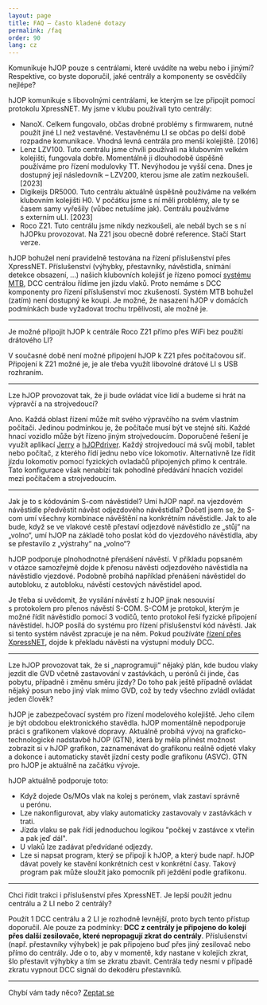 ```yaml
---
layout: page
title: FAQ – často kladené dotazy
permalink: /faq
order: 90
lang: cz
---
```


<div class="faq-question">
<p>Komunikuje hJOP pouze s centrálami, které uvádíte na webu nebo i jinými?
Respektive, co byste doporučil, jaké centrály a komponenty se osvědčily nejlépe?</p>
</div>

<div class="faq-answer">
<p>hJOP komunikuje s libovolnými centrálami, ke kterým se lze připojit pomocí
protokolu XpressNET. My jsme v klubu používali tyto centrály:</p>

<ul>
<li>NanoX. Celkem fungovalo, občas drobné problémy s firmwarem, nutné použít
jiné LI než vestavěné. Vestavěnému LI se občas po delší době rozpadne komunikace.
Vhodná levná centrála pro menší kolejiště. [2016]</li>
<li>Lenz LZV100. Tuto centrálu jsme chvíli používali na klubovním velkém kolejišti,
fungovala dobře. Momentálně ji dlouhodobě úspěšně používáme pro řízení modulovky TT.
Nevýhodou je vyšší cena. Dnes je dostupný její následovník – LZV200, kterou jsme
ale zatím nezkoušeli.[2023]</li>
<li>Digikeijs DR5000. Tuto centrálu aktuálně úspěšně používáme na velkém klubovním
kolejišti H0. V počátku jsme s ní měli problémy, ale ty se časem samy vyřešily
(vůbec netušíme jak). Centrálu používáme s externím uLI. [2023]</li>
<li>Roco Z21. Tuto centrálu jsme nikdy nezkoušeli, ale nebál bych se s ní
hJOPku provozovat. Na Z21 jsou obecně dobré reference. Stačí Start verze.</li>
</ul>

<p>hJOP bohužel není pravidelně testována na řízení příslušenství přes XpressNET.
Příslušenství (výhybky, přestavníky, návěstidla, snímání detekce obsazení, ...)
našich klubovních kolejišť je řízeno pomocí <a href="https://mtb.kmz-brno.cz/">systému
MTB</a>, DCC centrálou řídíme jen jízdu vlaků.
Proto nemáme s DCC komponenty pro řízení příslušenství moc zkušeností.
Systém MTB bohužel (zatím) není dostupný ke koupi. Je možné, že nasazení hJOP
v domácích podmínkách bude vyžadovat trochu trpělivosti, ale možné je.</p>
</div>

<hr />
<div class="faq-question"><p>Je možné připojit hJOP k centrále Roco Z21 přímo
přes WiFi bez použití drátového LI?</p></div>

<div class="faq-answer"><p>
V současné době není možné připojení hJOP k Z21 přes počítačovou síť.
Připojení k Z21 možné je, je ale třeba využít libovolné drátové LI s USB rozhraním.
</p></div>

<hr />

<div class="faq-question"><p>Lze hJOP provozovat tak, že ji bude ovládat více
lidí a budeme si hrát na výpravčí a na strojvedoucí?</p></div>

<div class="faq-answer"><p>Ano. Každá oblast řízení může mít svého výpravčího na
svém vlastním počítači.  Jedinou podmínkou je, že počítače musí být ve stejné
síti.  Každé hnací vozidlo může být řízeno jiným strojvedoucím. Doporučené
řešení je využít aplikací <a href="/Jerry">Jerry</a> a <a
href="/hJOPdriver">hJOPdriver</a>. Každý strojvedoucí má svůj mobil, tablet
nebo počítač, z kterého řídí jednu nebo více lokomotiv. Alternativně lze řídit
jízdu lokomotiv pomocí fyzických ovladačů připojených přímo k centrále. Tato
konfigurace však nenabízí tak pohodlné předávání hnacích vozidel mezi počítačem
a strojvedoucím.</p></div>

<hr />

<div class="faq-question"><p>Jak je to s kódováním S-com návěstidel?
Umí hJOP např. na vjezdovém návěstidle předvěstit návěst odjezdového návěstidla?
Dočetl jsem se, že S-com umí všechny kombinace návěštění na konkrétním návěstidle.
Jak to ale bude, když se ve vlakové cestě přestaví odjezdové návěstidlo ze
„stůj“ na „volno“, umí hJOP na základě toho poslat kód do vjezdového návěstidla,
aby se přestavilo z „výstrahy“ na „volno“?</p></div>

<div class="faq-answer">
<p>hJOP podporuje plnohodnotné přenášení návěstí. V příkladu
popsaném v otázce samozřejmě dojde k přenosu návěsti odjezdového návěstidla
na návěstidlo vjezdové. Podobně probíhá například přenášení návěstidel do autobloku,
z autobloku, návěstí cestových návěstidel apod.</p>

<p>Je třeba si uvědomit, že vysílání návěstí z hJOP jinak
nesouvisí s protokolem pro přenos návěstí S-COM. S-COM je protokol, kterým je
možné řídit návěstidlo pomocí 3 vodičů, tento protokol řeší fyzické připojení
návěstidel. hJOP posílá do systému pro řízení příslušenství kód návěsti. Jak si
tento systém návěst zpracuje je na něm. Pokud používáte <a href="/trakce">řízení přes
XpressNET</a>, dojde k překladu návěsti na výstupní moduly DCC.</p>
</div>

<hr />

<div class="faq-question"><p>Lze hJOP provozovat tak, že si „naprogramuji“ nějaký
plán, kde budou vlaky jezdit dle GVD včetně zastavování v zastávkách, u perónů
či jinde, čas pobytu, případně i změnu směru jízdy?  Do toho pak ještě případně
ovládat nějaký posun nebo jiný vlak mimo GVD, což by tedy všechno zvládl
ovládat jeden člověk?</p></div>

<div class="faq-answer">
<p>hJOP je zabezpečovací systém pro řízení modelového kolejiště. Jeho cílem je být
obdobou elektronického stavědla. hJOP momentálně nepodporuje práci s grafikonem
vlakové dopravy. Aktuálně probíhá vývoj na graficko-technologické nadstavbě hJOP
(GTN), která by měla přinést možnost zobrazit si v hJOP grafikon, zaznamenávat
do grafikonu reálně odjeté vlaky a dokonce i automaticky stavět jízdní cesty
podle grafikonu (ASVC). GTN pro hJOP je aktuálně na začátku vývoje.</p>

<p>hJOP aktuálně podporuje toto:</p>

<ul>
<li>Když dojede Os/MOs vlak na kolej s perónem, vlak zastaví správně u perónu.</li>
<li>Lze nakonfigurovat, aby vlaky automaticky zastavovaly v zastávkách v trati.</li>
<li>Jízda vlaku se pak řídí jednoduchou logikou "počkej v zastávce x vteřin a pak jeď dál".</li>
<li>U vlaků lze zadávat předvídané odjezdy.</li>
<li>Lze si napsat program, který se připojí k hJOP, a který bude např. hJOP dávat
povely ke stavění konkrétních cest v konkrétní časy. Takový program pak
může sloužit jako pomocník při ježdění podle grafikonu.</li>
</ul>

<hr />

<div class="faq-question"><p>
Chci řídit trakci i příslušenství přes XpressNET. Je lepší použít jednu
centrálu a 2 LI nebo 2 centrály?
</p></div>

<div class="faq-answer"><p>
Použít 1 DCC centrálu a 2 LI je rozhodně levnější, proto bych tento přístup doporučil.
Ale pouze za podmínky: <strong>DCC z centrály je připojeno do kolejí přes další
zesilovače, které nepropagují zkrat do centrály</strong>. Příslušenství (např.
přestavníky výhybek) je pak připojeno buď přes jiný zesilovač nebo přímo do
centrály. Jde o to, aby v momentě, kdy nastane v kolejích zkrat, šlo přestavit
výhybky a tím se zkratu zbavit. Centrála tedy nesmí v případě zkratu vypnout DCC
signál do dekodéru přestavníků.
</p></div>

<hr />

Chybí vám tady něco?
<a class="btn btn-center" style="width: 200px;" href="/contact">Zeptat se</a>
